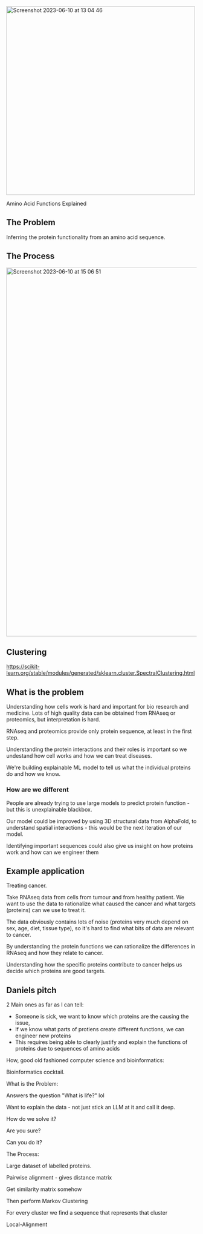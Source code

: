 <img width="499" alt="Screenshot 2023-06-10 at 13 04 46" src="https://github.com/dvlasits/AFEX.ai/assets/11242884/23fa2fb9-9deb-4f51-b742-40fd5a4111b6">


Amino Acid Functions Explained

## The Problem

Inferring the protein functionality from an amino acid sequence.


## The Process

<img width="975" alt="Screenshot 2023-06-10 at 15 06 51" src="https://github.com/dvlasits/AFEX.ai/assets/11242884/60748575-6289-439a-ae94-2a322f922ade">


## Clustering
https://scikit-learn.org/stable/modules/generated/sklearn.cluster.SpectralClustering.html

## What is the problem
Understanding how cells work is hard and important for bio research and medicine. Lots of high quality data can be obtained from RNAseq or proteomics, but interpretation is hard.

RNAseq and proteomics provide only protein sequence, at least in the first step.

Understanding the protein interactions and their roles is important so we undestand how cell works and how we can treat diseases.

We're building explainable ML model to tell us what the individual proteins do and how we know.

### How are we different
People are already trying to use large models to predict protein function - but this is unexplainable blackbox.

Our model could be improved by using 3D structural data from AlphaFold, to understand spatial interactions - this would be the next iteration of our model.

Identifying important sequences could also give us insight on how proteins work and how can we engineer them

## Example application
Treating cancer.

Take RNAseq data from cells from tumour and from healthy patient. We want to use the data to rationalize what caused the cancer and what targets (proteins) can we use to treat it.

The data obviously contains lots of noise (proteins very much depend on sex, age, diet, tissue type), so it's hard to find what bits of data are relevant to cancer.

By understanding the protein functions we can rationalize the differences in RNAseq and how they relate to cancer.

Understanding how the specific proteins contribute to cancer helps us decide which proteins are good targets.

## Daniels pitch

2 Main ones as far as I can tell:

- Someone is sick, we want to know which proteins are the causing the issue, 
- If we know what parts of protiens create different functions, we can engineer new proteins
- This requires being able to clearly justify and explain the functions of proteins due to sequences of amino acids

How, good old fashioned computer science and bioinformatics:

Bioinformatics cocktail.

What is the Problem:

Answers the question "What is life?" lol

Want to explain the data - not just stick an LLM at it and call it deep.

How do we solve it?


Are you sure?


Can you do it?



The Process:

Large dataset of labelled proteins.

Pairwise alignment - gives distance matrix

Get similarity matrix somehow

Then perform Markov Clustering

For every cluster we find a sequence that represents that cluster

Local-Alignment
